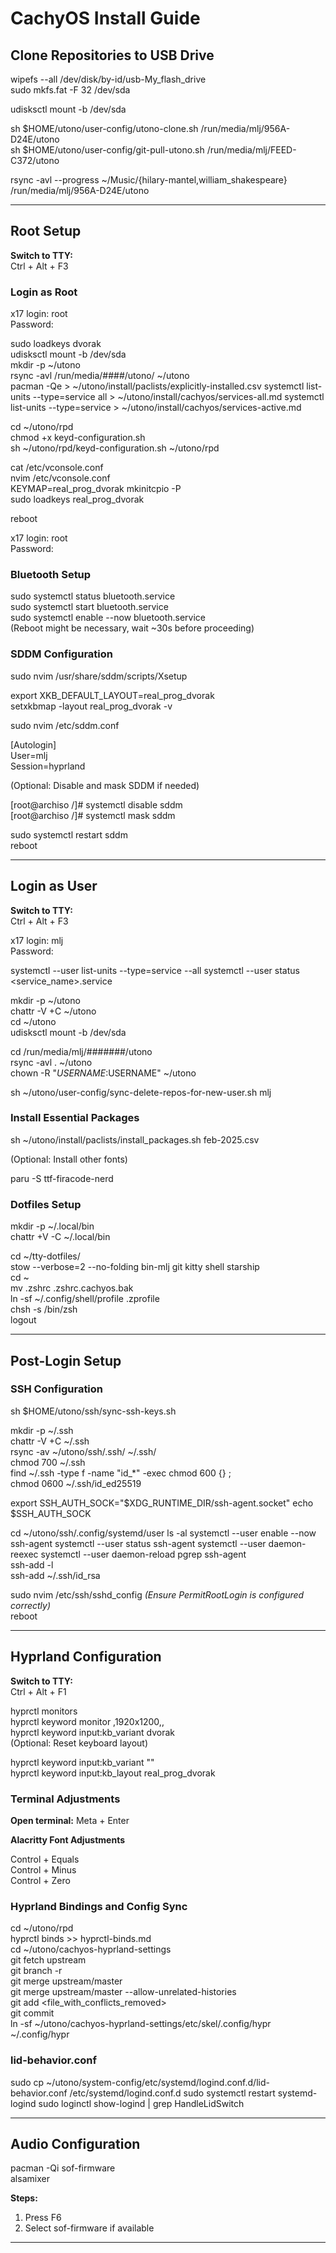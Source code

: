# CachyOS Install Guide

## Clone Repositories to USB Drive

wipefs --all /dev/disk/by-id/usb-My_flash_drive  
sudo mkfs.fat -F 32 /dev/sda  

udisksctl mount -b /dev/sda  

sh $HOME/utono/user-config/utono-clone.sh /run/media/mlj/956A-D24E/utono  
sh $HOME/utono/user-config/git-pull-utono.sh /run/media/mlj/FEED-C372/utono  

rsync -avl --progress ~/Music/{hilary-mantel,william_shakespeare} /run/media/mlj/956A-D24E/utono  

---

## Root Setup

**Switch to TTY:**  
Ctrl + Alt + F3

### Login as Root  

x17 login: root  
Password:  

sudo loadkeys dvorak  
udisksctl mount -b /dev/sda  
mkdir -p ~/utono  
rsync -avl /run/media/####/utono/ ~/utono  
pacman -Qe > ~/utono/install/paclists/explicitly-installed.csv
systemctl list-units --type=service all > ~/utono/install/cachyos/services-all.md
systemctl list-units --type=service > ~/utono/install/cachyos/services-active.md

cd ~/utono/rpd  
chmod +x keyd-configuration.sh  
sh ~/utono/rpd/keyd-configuration.sh ~/utono/rpd  
<!-- localectl status   -->
<!-- sudo localectl set-x11-keymap real_prog_dvorak   -->
cat /etc/vconsole.conf  
nvim /etc/vconsole.conf  
    KEYMAP=real_prog_dvorak
mkinitcpio -P  
sudo loadkeys real_prog_dvorak  

reboot

x17 login: root  
Password:  

### Bluetooth Setup

sudo systemctl status bluetooth.service  
sudo systemctl start bluetooth.service  
sudo systemctl enable --now bluetooth.service  
(Reboot might be necessary, wait ~30s before proceeding)

### SDDM Configuration

sudo nvim /usr/share/sddm/scripts/Xsetup  

export XKB_DEFAULT_LAYOUT=real_prog_dvorak  
setxkbmap -layout real_prog_dvorak -v  

sudo nvim /etc/sddm.conf  

[Autologin]  
User=mlj  
Session=hyprland  

(Optional: Disable and mask SDDM if needed)

[root@archiso /]# systemctl disable sddm  
[root@archiso /]# systemctl mask sddm  

sudo systemctl restart sddm  
reboot  

---

## Login as User

**Switch to TTY:**  
Ctrl + Alt + F3

x17 login: mlj  
Password:  

systemctl --user list-units --type=service --all
systemctl --user status <service_name>.service

mkdir -p ~/utono  
chattr -V +C ~/utono  
cd ~/utono  
udisksctl mount -b /dev/sda  

cd /run/media/mlj/#######/utono  
rsync -avl . ~/utono  
chown -R "$USERNAME:$USERNAME" ~/utono  

sh ~/utono/user-config/sync-delete-repos-for-new-user.sh mlj  

### Install Essential Packages  
<!-- paru -S --needed blueman git-delta kitty libnotify ripgrep socat starship stow zoxide ttf-jetbrains-mono-nerd   -->

sh ~/utono/install/paclists/install_packages.sh feb-2025.csv

(Optional: Install other fonts)

paru -S ttf-firacode-nerd  

### Dotfiles Setup  

mkdir -p ~/.local/bin  
chattr +V -C ~/.local/bin  

cd ~/tty-dotfiles/  
stow --verbose=2 --no-folding bin-mlj git kitty shell starship  
cd ~  
mv .zshrc .zshrc.cachyos.bak  
ln -sf ~/.config/shell/profile .zprofile  
chsh -s /bin/zsh  
logout  

---

## Post-Login Setup

### SSH Configuration  

sh $HOME/utono/ssh/sync-ssh-keys.sh  

mkdir -p ~/.ssh  
chattr -V +C ~/.ssh  
rsync -av ~/utono/ssh/.ssh/ ~/.ssh/  
chmod 700 ~/.ssh  
find ~/.ssh -type f -name "id_*" -exec chmod 600 {} \;  
chmod 0600 ~/.ssh/id_ed25519  

export SSH_AUTH_SOCK="$XDG_RUNTIME_DIR/ssh-agent.socket"
echo $SSH_AUTH_SOCK

cd ~/utono/ssh/.config/systemd/user
ls -al
systemctl --user enable --now ssh-agent
systemctl --user status ssh-agent
systemctl --user daemon-reexec
systemctl --user daemon-reload
pgrep ssh-agent  
ssh-add -l  
ssh-add ~/.ssh/id_rsa  

sudo nvim /etc/ssh/sshd_config *(Ensure PermitRootLogin is configured correctly)*  
reboot  

---

## Hyprland Configuration

**Switch to TTY:**  
Ctrl + Alt + F1  

hyprctl monitors  
hyprctl keyword monitor ,1920x1200,,  
hyprctl keyword input:kb_variant dvorak  
(Optional: Reset keyboard layout)  

hyprctl keyword input:kb_variant ""  
hyprctl keyword input:kb_layout real_prog_dvorak  

### Terminal Adjustments  
**Open terminal:** Meta + Enter  

**Alacritty Font Adjustments**  

Control + Equals  
Control + Minus  
Control + Zero  

### Hyprland Bindings and Config Sync  

cd ~/utono/rpd  
hyprctl binds >> hyprctl-binds.md  
cd ~/utono/cachyos-hyprland-settings  
git fetch upstream  
git branch -r  
git merge upstream/master  
git merge upstream/master --allow-unrelated-histories  
git add <file_with_conflicts_removed>  
git commit  
ln -sf ~/utono/cachyos-hyprland-settings/etc/skel/.config/hypr ~/.config/hypr
<!-- sh $HOME/utono/user-config/link_hyprland_settings.sh   -->

### lid-behavior.conf

sudo cp ~/utono/system-config/etc/systemd/logind.conf.d/lid-behavior.conf /etc/systemd/logind.conf.d
sudo systemctl restart systemd-logind
sudo loginctl show-logind | grep HandleLidSwitch



---

## Audio Configuration

pacman -Qi sof-firmware  
alsamixer  

**Steps:**  
1. Press F6  
2. Select sof-firmware if available  

---

